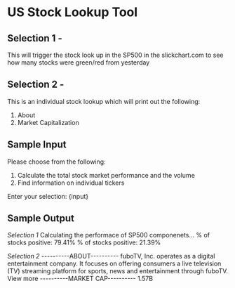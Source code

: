 # US Stock Lookup Tool

## Selection 1 -
This will trigger the stock look up in the SP500 in the slickchart.com to see how many stocks were green/red from yesterday

## Selection 2 -
This is an individual stock lookup which will print out the following:
1) About
2) Market Capitalization

## **Sample Input**

Please choose from the following:
1. Calculate the total stock market performance and the volume
2. Find information on individual tickers

Enter your selection: {input}

## **Sample Output**

*Selection 1*
Calculating the performace of SP500 componenets...
% of stocks positive: 79.41%
% of stocks positive: 21.39%

*Selection 2*
----------ABOUT----------
fuboTV, Inc. operates as a digital entertainment company. It focuses on offering consumers a live television (TV) streaming platform for sports, news and entertainment through fuboTV. View more
----------MARKET CAP----------
1.57B
